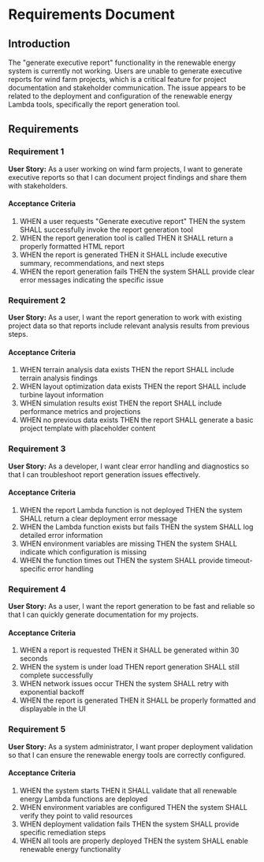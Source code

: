 # Requirements Document

## Introduction

The "generate executive report" functionality in the renewable energy system is currently not working. Users are unable to generate executive reports for wind farm projects, which is a critical feature for project documentation and stakeholder communication. The issue appears to be related to the deployment and configuration of the renewable energy Lambda tools, specifically the report generation tool.

## Requirements

### Requirement 1

**User Story:** As a user working on wind farm projects, I want to generate executive reports so that I can document project findings and share them with stakeholders.

#### Acceptance Criteria

1. WHEN a user requests "Generate executive report" THEN the system SHALL successfully invoke the report generation tool
2. WHEN the report generation tool is called THEN it SHALL return a properly formatted HTML report
3. WHEN the report is generated THEN it SHALL include executive summary, recommendations, and next steps
4. WHEN the report generation fails THEN the system SHALL provide clear error messages indicating the specific issue

### Requirement 2

**User Story:** As a user, I want the report generation to work with existing project data so that reports include relevant analysis results from previous steps.

#### Acceptance Criteria

1. WHEN terrain analysis data exists THEN the report SHALL include terrain analysis findings
2. WHEN layout optimization data exists THEN the report SHALL include turbine layout information
3. WHEN simulation results exist THEN the report SHALL include performance metrics and projections
4. WHEN no previous data exists THEN the report SHALL generate a basic project template with placeholder content

### Requirement 3

**User Story:** As a developer, I want clear error handling and diagnostics so that I can troubleshoot report generation issues effectively.

#### Acceptance Criteria

1. WHEN the report Lambda function is not deployed THEN the system SHALL return a clear deployment error message
2. WHEN the Lambda function exists but fails THEN the system SHALL log detailed error information
3. WHEN environment variables are missing THEN the system SHALL indicate which configuration is missing
4. WHEN the function times out THEN the system SHALL provide timeout-specific error handling

### Requirement 4

**User Story:** As a user, I want the report generation to be fast and reliable so that I can quickly generate documentation for my projects.

#### Acceptance Criteria

1. WHEN a report is requested THEN it SHALL be generated within 30 seconds
2. WHEN the system is under load THEN report generation SHALL still complete successfully
3. WHEN network issues occur THEN the system SHALL retry with exponential backoff
4. WHEN the report is generated THEN it SHALL be properly formatted and displayable in the UI

### Requirement 5

**User Story:** As a system administrator, I want proper deployment validation so that I can ensure the renewable energy tools are correctly configured.

#### Acceptance Criteria

1. WHEN the system starts THEN it SHALL validate that all renewable energy Lambda functions are deployed
2. WHEN environment variables are configured THEN the system SHALL verify they point to valid resources
3. WHEN deployment validation fails THEN the system SHALL provide specific remediation steps
4. WHEN all tools are properly deployed THEN the system SHALL enable renewable energy functionality